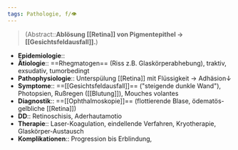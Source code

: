 ```yaml
---
tags: Pathologie, f/👁️
---
```

> (Abstract::**Ablösung [[Retina]] von Pigmentepithel → [[Gesichtsfeldausfall]].**)
- **Epidemiologie**::
- **Ätiologie**:: ==Rhegmatogen== (Riss z.B. Glaskörperabhebung), traktiv, exsudativ, tumorbedingt
- **Pathophysiologie**:: Unterspülung [[Retina]] mit Flüssigkeit → Adhäsion↓
- **Symptome**:: ==[[Gesichtsfeldausfall]]== ("steigende dunkle Wand"), Photopsien, Rußregen ([[Blutung]]), Mouches volantes
- **Diagnostik**:: ==[[Ophthalmoskopie]]== (flottierende Blase, ödematös-gelbliche [[Retina]])
- **DD**:: Retinoschisis, Aderhautamotio
- **Therapie**:: Laser-Koagulation, eindellende Verfahren, Kryotherapie, Glaskörper-Austausch
- **Komplikationen**:: Progression bis Erblindung, 
